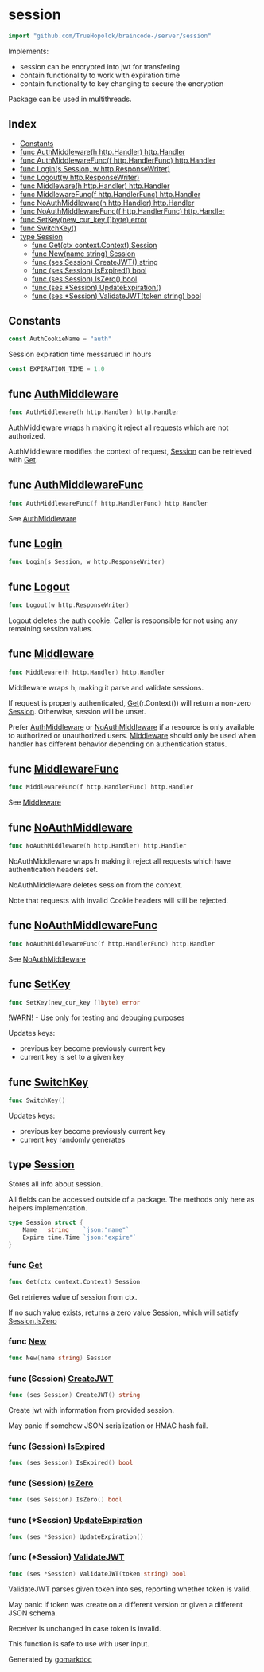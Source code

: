 <!-- Code generated by gomarkdoc. DO NOT EDIT -->

# session

```go
import "github.com/TrueHopolok/braincode-/server/session"
```

Implements:

- session can be encrypted into jwt for transfering
- contain functionality to work with expiration time
- contain functionality to key changing to secure the encryption

Package can be used in multithreads.

## Index

- [Constants](<#constants>)
- [func AuthMiddleware\(h http.Handler\) http.Handler](<#AuthMiddleware>)
- [func AuthMiddlewareFunc\(f http.HandlerFunc\) http.Handler](<#AuthMiddlewareFunc>)
- [func Login\(s Session, w http.ResponseWriter\)](<#Login>)
- [func Logout\(w http.ResponseWriter\)](<#Logout>)
- [func Middleware\(h http.Handler\) http.Handler](<#Middleware>)
- [func MiddlewareFunc\(f http.HandlerFunc\) http.Handler](<#MiddlewareFunc>)
- [func NoAuthMiddleware\(h http.Handler\) http.Handler](<#NoAuthMiddleware>)
- [func NoAuthMiddlewareFunc\(f http.HandlerFunc\) http.Handler](<#NoAuthMiddlewareFunc>)
- [func SetKey\(new\_cur\_key \[\]byte\) error](<#SetKey>)
- [func SwitchKey\(\)](<#SwitchKey>)
- [type Session](<#Session>)
  - [func Get\(ctx context.Context\) Session](<#Get>)
  - [func New\(name string\) Session](<#New>)
  - [func \(ses Session\) CreateJWT\(\) string](<#Session.CreateJWT>)
  - [func \(ses Session\) IsExpired\(\) bool](<#Session.IsExpired>)
  - [func \(ses Session\) IsZero\(\) bool](<#Session.IsZero>)
  - [func \(ses \*Session\) UpdateExpiration\(\)](<#Session.UpdateExpiration>)
  - [func \(ses \*Session\) ValidateJWT\(token string\) bool](<#Session.ValidateJWT>)


## Constants

<a name="AuthCookieName"></a>

```go
const AuthCookieName = "auth"
```

<a name="EXPIRATION_TIME"></a>Session expiration time messarued in hours

```go
const EXPIRATION_TIME = 1.0
```

<a name="AuthMiddleware"></a>
## func [AuthMiddleware](<https://github.com/TrueHopolok/braincode-/blob/main/server/session/middleware.go#L87>)

```go
func AuthMiddleware(h http.Handler) http.Handler
```

AuthMiddleware wraps h making it reject all requests which are not authorized.

AuthMiddleware modifies the context of request, [Session](<#Session>) can be retrieved with [Get](<#Get>).

<a name="AuthMiddlewareFunc"></a>
## func [AuthMiddlewareFunc](<https://github.com/TrueHopolok/braincode-/blob/main/server/session/middleware.go#L142>)

```go
func AuthMiddlewareFunc(f http.HandlerFunc) http.Handler
```

See [AuthMiddleware](<#AuthMiddleware>)

<a name="Login"></a>
## func [Login](<https://github.com/TrueHopolok/braincode-/blob/main/server/session/session.go#L48>)

```go
func Login(s Session, w http.ResponseWriter)
```



<a name="Logout"></a>
## func [Logout](<https://github.com/TrueHopolok/braincode-/blob/main/server/session/session.go#L60>)

```go
func Logout(w http.ResponseWriter)
```

Logout deletes the auth cookie. Caller is responsible for not using any remaining session values.

<a name="Middleware"></a>
## func [Middleware](<https://github.com/TrueHopolok/braincode-/blob/main/server/session/middleware.go#L33>)

```go
func Middleware(h http.Handler) http.Handler
```

Middleware wraps h, making it parse and validate sessions.

If request is properly authenticated, [Get](<#Get>)\(r.Context\(\)\) will return a non\-zero [Session](<#Session>). Otherwise, session will be unset.

Prefer [AuthMiddleware](<#AuthMiddleware>) or [NoAuthMiddleware](<#NoAuthMiddleware>) if a resource is only available to authorized or unauthorized users. [Middleware](<#Middleware>) should only be used when handler has different behavior depending on authentication status.

<a name="MiddlewareFunc"></a>
## func [MiddlewareFunc](<https://github.com/TrueHopolok/braincode-/blob/main/server/session/middleware.go#L80>)

```go
func MiddlewareFunc(f http.HandlerFunc) http.Handler
```

See [Middleware](<#Middleware>)

<a name="NoAuthMiddleware"></a>
## func [NoAuthMiddleware](<https://github.com/TrueHopolok/braincode-/blob/main/server/session/middleware.go#L151>)

```go
func NoAuthMiddleware(h http.Handler) http.Handler
```

NoAuthMiddleware wraps h making it reject all requests which have authentication headers set.

NoAuthMiddleware deletes session from the context.

Note that requests with invalid Cookie headers will still be rejected.

<a name="NoAuthMiddlewareFunc"></a>
## func [NoAuthMiddlewareFunc](<https://github.com/TrueHopolok/braincode-/blob/main/server/session/middleware.go#L181>)

```go
func NoAuthMiddlewareFunc(f http.HandlerFunc) http.Handler
```

See [NoAuthMiddleware](<#NoAuthMiddleware>)

<a name="SetKey"></a>
## func [SetKey](<https://github.com/TrueHopolok/braincode-/blob/main/server/session/keys.go#L46>)

```go
func SetKey(new_cur_key []byte) error
```

\!WARN\! \- Use only for testing and debuging purposes

Updates keys:

- previous key become previously current key
- current key is set to a given key

<a name="SwitchKey"></a>
## func [SwitchKey](<https://github.com/TrueHopolok/braincode-/blob/main/server/session/keys.go#L33>)

```go
func SwitchKey()
```

Updates keys:

- previous key become previously current key
- current key randomly generates

<a name="Session"></a>
## type [Session](<https://github.com/TrueHopolok/braincode-/blob/main/server/session/session.go#L27-L30>)

Stores all info about session.

All fields can be accessed outside of a package. The methods only here as helpers implementation.

```go
type Session struct {
    Name   string    `json:"name"`
    Expire time.Time `json:"expire"`
}
```

<a name="Get"></a>
### func [Get](<https://github.com/TrueHopolok/braincode-/blob/main/server/session/middleware.go#L18>)

```go
func Get(ctx context.Context) Session
```

Get retrieves value of session from ctx.

If no such value exists, returns a zero value [Session](<#Session>), which will satisfy [Session.IsZero](<#Session.IsZero>)

<a name="New"></a>
### func [New](<https://github.com/TrueHopolok/braincode-/blob/main/server/session/session.go#L32>)

```go
func New(name string) Session
```



<a name="Session.CreateJWT"></a>
### func \(Session\) [CreateJWT](<https://github.com/TrueHopolok/braincode-/blob/main/server/session/jwt.go#L26>)

```go
func (ses Session) CreateJWT() string
```

Create jwt with information from provided session.

May panic if somehow JSON serialization or HMAC hash fail.

<a name="Session.IsExpired"></a>
### func \(Session\) [IsExpired](<https://github.com/TrueHopolok/braincode-/blob/main/server/session/session.go#L40>)

```go
func (ses Session) IsExpired() bool
```



<a name="Session.IsZero"></a>
### func \(Session\) [IsZero](<https://github.com/TrueHopolok/braincode-/blob/main/server/session/session.go#L44>)

```go
func (ses Session) IsZero() bool
```



<a name="Session.UpdateExpiration"></a>
### func \(\*Session\) [UpdateExpiration](<https://github.com/TrueHopolok/braincode-/blob/main/server/session/session.go#L36>)

```go
func (ses *Session) UpdateExpiration()
```



<a name="Session.ValidateJWT"></a>
### func \(\*Session\) [ValidateJWT](<https://github.com/TrueHopolok/braincode-/blob/main/server/session/jwt.go#L42>)

```go
func (ses *Session) ValidateJWT(token string) bool
```

ValidateJWT parses given token into ses, reporting whether token is valid.

May panic if token was create on a different version or given a different JSON schema.

Receiver is unchanged in case token is invalid.

This function is safe to use with user input.

Generated by [gomarkdoc](<https://github.com/princjef/gomarkdoc>)
